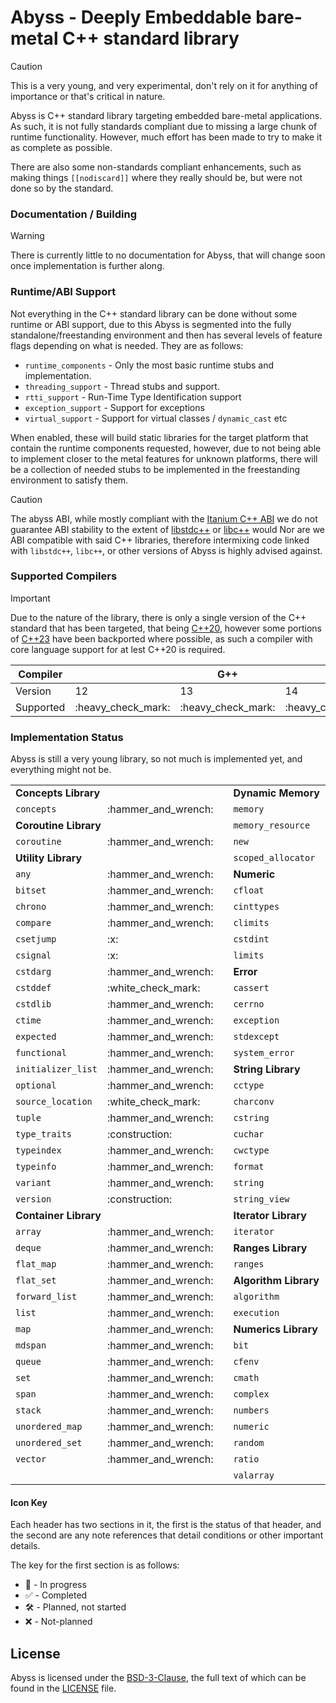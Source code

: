# Abyss - Deeply Embeddable bare-metal C++ standard library

> [!CAUTION]
> This is a very young, and very experimental, don't rely on it for anything
> of importance or that's critical in nature.

Abyss is C++ standard library targeting embedded bare-metal applications. As such, it is not fully standards compliant due to missing a large chunk of runtime functionality. However, much effort has been made to try to make it as complete as possible.

There are also some non-standards compliant enhancements, such as making things `[[nodiscard]]` where they really should be, but were not done so by the standard.

### Documentation / Building

> [!WARNING]
> There is currently little to no documentation for Abyss, that will change soon once
> implementation is further along.

### Runtime/ABI Support

Not everything in the C++ standard library can be done without some runtime or ABI support, due to this Abyss is segmented into the fully standalone/freestanding environment and then has several levels of feature flags depending on what is needed. They are as follows:

 * `runtime_components` - Only the most basic runtime stubs and implementation.
 * `threading_support` - Thread stubs and support.
 * `rtti_support` - Run-Time Type Identification support
 * `exception_support` - Support for exceptions
 * `virtual_support` - Support for virtual classes / `dynamic_cast` etc

When enabled, these will build static libraries for the target platform that contain the runtime components requested, however, due to not being able to implement closer to the metal features for unknown platforms, there will be a collection of needed stubs to be implemented in the freestanding environment to satisfy them.

> [!CAUTION]
> The abyss ABI, while mostly compliant with the [Itanium C++ ABI](https://itanium-cxx-abi.github.io/cxx-abi/abi.html) we do not guarantee ABI stability to the extent of
> [libstdc++](https://gcc.gnu.org/onlinedocs/libstdc++/manual/abi.html) or [libc++](https://libcxx.llvm.org/) would
> Nor are we ABI compatible with said C++ libraries, therefore intermixing code linked with
> `libstdc++`, `libc++`, or other versions of Abyss is highly advised against.


### Supported Compilers

> [!IMPORTANT]
> Due to the nature of the library, there is only a single version of the C++ standard
> that has been targeted, that being [C++20](https://wg21.link/std20), however some portions
> of [C++23](https://wg21.link/std23) have been backported where possible, as such a compiler
> with core language support for at lest C++20 is required.

<table>
	<thead>
		<tr>
			<th>Compiler</th>
			<th colspan="3">G++</th>
			<th colspan="3">Clang++</th>
		</tr>
	</thead>
	<tbody>
		<tr>
			<td>Version</td>
			<td>12</td>
			<td>13</td>
			<td>14</td>
			<td>16</td>
			<td>17</td>
			<td>18</td>
		</tr>
		<tr></tr>
		<tr>
			<td>Supported</td>
			<td>:heavy_check_mark:</td>
			<td>:heavy_check_mark:</td>
			<td>:heavy_check_mark:</td>
			<td>:x:</td>
			<td>:heavy_check_mark:</td>
			<td>:heavy_check_mark:</td>
		</tr>
	</tbody>
</table>

### Implementation Status

Abyss is still a very young library, so not much is implemented yet, and everything might not be.

<table>
	<tbody>
		<tr>
			<td colspan="3"><b>Concepts Library</b></td>
			<td colspan="3"><b>Dynamic Memory</b></td>
			<td colspan="3"><b>Localization Library</b></td>
		</tr>
		<tr>
			<td><code>concepts</code></td>
			<td>:hammer_and_wrench:</td>
			<td></td>
			<td><code>memory</code></td>
			<td>:hammer_and_wrench:</td>
			<td></td>
			<td><code>clocale</code></td>
			<td>:hammer_and_wrench:</td>
			<td></td>
		</tr>
		<tr>
			<td colspan="3"><b>Coroutine Library</b></td>
			<td><code>memory_resource</code></td>
			<td>:hammer_and_wrench:</td>
			<td></td>
			<td><code>codecvt</code></td>
			<td>:hammer_and_wrench:</td>
			<td></td>
		</tr>
		<tr>
			<td><code>coroutine</code></td>
			<td>:hammer_and_wrench:</td>
			<td></td>
			<td><code>new</code></td>
			<td>:hammer_and_wrench:</td>
			<td></td>
			<td><code>locale</code></td>
			<td>:hammer_and_wrench:</td>
			<td></td>
		</tr>
		<tr>
			<td colspan="3"><b>Utility Library</b></td>
			<td><code>scoped_allocator</code></td>
			<td>:hammer_and_wrench:</td>
			<td></td>
			<td colspan="3"><b>I/O Library</b></td>
		</tr>
		<tr>
			<td><code>any</code></td>
			<td>:hammer_and_wrench:</td>
			<td></td>
			<td colspan="3"><b>Numeric</b></td>
			<td><code>cstdio</code></td>
			<td>:hammer_and_wrench:</td>
			<td></td>
		</tr>
		<tr>
			<td><code>bitset</code></td>
			<td>:hammer_and_wrench:</td>
			<td></td>
			<td><code>cfloat</code></td>
			<td>:white_check_mark:</td>
			<td></td>
			<td><code>fstream</code></td>
			<td>:hammer_and_wrench:</td>
			<td></td>
		</tr>
		<tr>
			<td><code>chrono</code></td>
			<td>:hammer_and_wrench:</td>
			<td></td>
			<td><code>cinttypes</code></td>
			<td>:hammer_and_wrench:</td>
			<td></td>
			<td><code>iomanip</code></td>
			<td>:hammer_and_wrench:</td>
			<td></td>
		</tr>
		<tr>
			<td><code>compare</code></td>
			<td>:hammer_and_wrench:</td>
			<td></td>
			<td><code>climits</code></td>
			<td>:white_check_mark:</td>
			<td></td>
			<td><code>ios</code></td>
			<td>:hammer_and_wrench:</td>
			<td></td>
		</tr>
		<tr>
			<td><code>csetjump</code></td>
			<td>:x:</td>
			<td></td>
			<td><code>cstdint</code></td>
			<td>:white_check_mark:</td>
			<td></td>
			<td><code>iosfwd</code></td>
			<td>:hammer_and_wrench:</td>
			<td></td>
		</tr>
		<tr>
			<td><code>csignal</code></td>
			<td>:x:</td>
			<td></td>
			<td><code>limits</code></td>
			<td>:white_check_mark:</td>
			<td></td>
			<td><code>iostream</code></td>
			<td>:hammer_and_wrench:</td>
			<td></td>
		</tr>
		<tr>
			<td><code>cstdarg</code></td>
			<td>:hammer_and_wrench:</td>
			<td></td>
			<td colspan="3"><b>Error</b></td>
			<td><code>istream</code></td>
			<td>:hammer_and_wrench:</td>
			<td></td>
		</tr>
		<tr>
			<td><code>cstddef</code></td>
			<td>:white_check_mark:</td>
			<td></td>
			<td><code>cassert</code></td>
			<td>:hammer_and_wrench:</td>
			<td></td>
			<td><code>ostream</code></td>
			<td>:hammer_and_wrench:</td>
			<td></td>
		</tr>
		<tr>
			<td><code>cstdlib</code></td>
			<td>:hammer_and_wrench:</td>
			<td></td>
			<td><code>cerrno</code></td>
			<td>:hammer_and_wrench:</td>
			<td></td>
			<td><code>print</code></td>
			<td>:hammer_and_wrench:</td>
			<td></td>
		</tr>
		<tr>
			<td><code>ctime</code></td>
			<td>:hammer_and_wrench:</td>
			<td></td>
			<td><code>exception</code></td>
			<td>:hammer_and_wrench:</td>
			<td></td>
			<td><code>sstream</code></td>
			<td>:hammer_and_wrench:</td>
			<td></td>
		</tr>
		<tr>
			<td><code>expected</code></td>
			<td>:hammer_and_wrench:</td>
			<td></td>
			<td><code>stdexcept</code></td>
			<td>:hammer_and_wrench:</td>
			<td></td>
			<td><code>streambuf</code></td>
			<td>:hammer_and_wrench:</td>
			<td></td>
		</tr>
		<tr>
			<td><code>functional</code></td>
			<td>:hammer_and_wrench:</td>
			<td></td>
			<td><code>system_error</code></td>
			<td>:hammer_and_wrench:</td>
			<td></td>
			<td><code>strstream</code></td>
			<td>:hammer_and_wrench:</td>
			<td></td>
		</tr>
		<tr>
			<td><code>initializer_list</code></td>
			<td>:hammer_and_wrench:</td>
			<td></td>
			<td colspan="3"><b>String Library</b></td>
			<td><code>syncstream</code></td>
			<td>:hammer_and_wrench:</td>
			<td></td>
		</tr>
		<tr>
			<td><code>optional</code></td>
			<td>:hammer_and_wrench:</td>
			<td></td>
			<td><code>cctype</code></td>
			<td>:hammer_and_wrench:</td>
			<td></td>
			<td colspan="3"><b>Filesystem Library</b></td>
		</tr>
		<tr>
			<td><code>source_location</code></td>
			<td>:white_check_mark:</td>
			<td></td>
			<td><code>charconv</code></td>
			<td>:hammer_and_wrench:</td>
			<td></td>
			<td><code>filesystem</code></td>
			<td>:x:</td>
			<td></td>
		</tr>
		<tr>
			<td><code>tuple</code></td>
			<td>:hammer_and_wrench:</td>
			<td></td>
			<td><code>cstring</code></td>
			<td>:hammer_and_wrench:</td>
			<td></td>
			<td colspan="3"><b>Regex Library</b></td>
		</tr>
		<tr>
			<td><code>type_traits</code></td>
			<td>:construction:</td>
			<td></td>
			<td><code>cuchar</code></td>
			<td>:hammer_and_wrench:</td>
			<td></td>
			<td><code>regex</code></td>
			<td>:x:</td>
			<td></td>
		</tr>
		<tr>
			<td><code>typeindex</code></td>
			<td>:hammer_and_wrench:</td>
			<td></td>
			<td><code>cwctype</code></td>
			<td>:hammer_and_wrench:</td>
			<td></td>
			<td colspan="3"><b>Atomic Library</b></td>
		</tr>
		<tr>
			<td><code>typeinfo</code></td>
			<td>:hammer_and_wrench:</td>
			<td></td>
			<td><code>format</code></td>
			<td>:hammer_and_wrench:</td>
			<td></td>
			<td><code>atomic</code></td>
			<td>:hammer_and_wrench:</td>
			<td></td>
		</tr>
		<tr>
			<td><code>variant</code></td>
			<td>:hammer_and_wrench:</td>
			<td></td>
			<td><code>string</code></td>
			<td>:hammer_and_wrench:</td>
			<td></td>
			<td colspan="3"><b>Thread Library</b></td>
		</tr>
		<tr>
			<td><code>version</code></td>
			<td>:construction:</td>
			<td></td>
			<td><code>string_view</code></td>
			<td>:hammer_and_wrench:</td>
			<td></td>
			<td><code>thread</code></td>
			<td>:hammer_and_wrench:</td>
			<td></td>
		</tr>
		<tr>
			<td colspan="3"><b>Container Library</b></td>
			<td colspan="3"><b>Iterator Library</b></td>
			<td><code>stop_token</code></td>
			<td>:hammer_and_wrench:</td>
			<td></td>
		</tr>
		<tr>
			<td><code>array</code></td>
			<td>:hammer_and_wrench:</td>
			<td></td>
			<td><code>iterator</code></td>
			<td>:hammer_and_wrench:</td>
			<td></td>
			<td><code>shared_mutex</code></td>
			<td>:hammer_and_wrench:</td>
			<td></td>
		</tr>
		<tr>
			<td><code>deque</code></td>
			<td>:hammer_and_wrench:</td>
			<td></td>
			<td colspan="3"><b>Ranges Library</b></td>
			<td><code>semaphore</code></td>
			<td>:hammer_and_wrench:</td>
			<td></td>
		</tr>
		<tr>
			<td><code>flat_map</code></td>
			<td>:hammer_and_wrench:</td>
			<td></td>
			<td><code>ranges</code></td>
			<td>:hammer_and_wrench:</td>
			<td></td>
			<td><code>mutex</code></td>
			<td>:hammer_and_wrench:</td>
			<td></td>
		</tr>
		<tr>
			<td><code>flat_set</code></td>
			<td>:hammer_and_wrench:</td>
			<td></td>
			<td colspan="3"><b>Algorithm Library</b></td>
			<td><code>latch</code></td>
			<td>:hammer_and_wrench:</td>
			<td></td>
		</tr>
		<tr>
			<td><code>forward_list</code></td>
			<td>:hammer_and_wrench:</td>
			<td></td>
			<td><code>algorithm</code></td>
			<td>:hammer_and_wrench:</td>
			<td></td>
			<td><code>future</code></td>
			<td>:hammer_and_wrench:</td>
			<td></td>
		</tr>
		<tr>
			<td><code>list</code></td>
			<td>:hammer_and_wrench:</td>
			<td></td>
			<td><code>execution</code></td>
			<td>:hammer_and_wrench:</td>
			<td></td>
			<td><code>condition_variable</code></td>
			<td>:hammer_and_wrench:</td>
			<td></td>
		</tr>
		<tr>
			<td><code>map</code></td>
			<td>:hammer_and_wrench:</td>
			<td></td>
			<td colspan="3"><b>Numerics Library</b></td>
			<td><code>barrier</code></td>
			<td>:hammer_and_wrench:</td>
			<td></td>
		</tr>
		<tr>
			<td><code>mdspan</code></td>
			<td>:hammer_and_wrench:</td>
			<td></td>
			<td><code>bit</code></td>
			<td>:white_check_mark:</td>
			<td></td>
			<td></td>
			<td></td>
			<td></td>
		</tr>
		<tr>
			<td><code>queue</code></td>
			<td>:hammer_and_wrench:</td>
			<td></td>
			<td><code>cfenv</code></td>
			<td>:hammer_and_wrench:</td>
			<td></td>
			<td></td>
			<td></td>
			<td></td>
		</tr>
		<tr>
			<td><code>set</code></td>
			<td>:hammer_and_wrench:</td>
			<td></td>
			<td><code>cmath</code></td>
			<td>:hammer_and_wrench:</td>
			<td></td>
			<td></td>
			<td></td>
			<td></td>
		</tr>
		<tr>
			<td><code>span</code></td>
			<td>:hammer_and_wrench:</td>
			<td></td>
			<td><code>complex</code></td>
			<td>:hammer_and_wrench:</td>
			<td></td>
			<td></td>
			<td></td>
			<td></td>
		</tr>
		<tr>
			<td><code>stack</code></td>
			<td>:hammer_and_wrench:</td>
			<td></td>
			<td><code>numbers</code></td>
			<td>:hammer_and_wrench:</td>
			<td></td>
			<td></td>
			<td></td>
			<td></td>
		</tr>
		<tr>
			<td><code>unordered_map</code></td>
			<td>:hammer_and_wrench:</td>
			<td></td>
			<td><code>numeric</code></td>
			<td>:hammer_and_wrench:</td>
			<td></td>
			<td></td>
			<td></td>
			<td></td>
		</tr>
		<tr>
			<td><code>unordered_set</code></td>
			<td>:hammer_and_wrench:</td>
			<td></td>
			<td><code>random</code></td>
			<td>:hammer_and_wrench:</td>
			<td></td>
			<td></td>
			<td></td>
			<td></td>
		</tr>
		<tr>
			<td><code>vector</code></td>
			<td>:hammer_and_wrench:</td>
			<td></td>
			<td><code>ratio</code></td>
			<td>:hammer_and_wrench:</td>
			<td></td>
			<td></td>
			<td></td>
			<td></td>
		</tr>
		<tr>
			<td></td>
			<td></td>
			<td></td>
			<td><code>valarray</code></td>
			<td>:hammer_and_wrench:</td>
			<td></td>
			<td></td>
			<td></td>
			<td></td>
		</tr>
	</tbody>
</table>

#### Icon Key

Each header has two sections in it, the first is the status of that header, and the second are any note references that detail conditions or other important details.

The key for the first section is as follows:

 * :construction: - In progress
 * :white_check_mark: - Completed
 * :hammer_and_wrench: - Planned, not started
 * :x: - Not-planned

## License

Abyss is licensed under the [BSD-3-Clause](https://spdx.org/licenses/BSD-3-Clause.html), the full text of which can be found in the [LICENSE](LICENSE) file.
